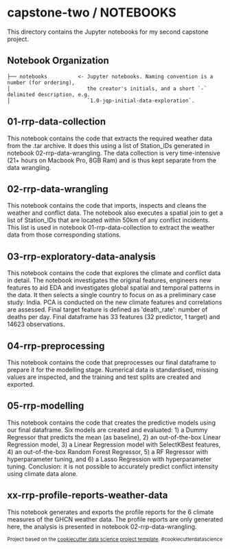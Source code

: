 capstone-two / NOTEBOOKS
==============================

This directory contains the Jupyter notebooks for my second capstone project.

Notebook Organization
------------

    ├── notebooks          <- Jupyter notebooks. Naming convention is a number (for ordering),
    │                         the creator's initials, and a short `-` delimited description, e.g.
    │                         `1.0-jqp-initial-data-exploration`.
 
 
 
 01-rrp-data-collection
 -----------
This notebook contains the code that extracts the required weather data from the .tar archive. It does this using a list of Station_IDs generated in notebook 02-rrp-data-wrangling. The data collection is very time-intensive (21+ hours on Macbook Pro, 8GB Ram) and is thus kept separate from the data wrangling.
 
 02-rrp-data-wrangling
 ------------		
This notebook contains the code that imports, inspects and cleans the weather and conflict data. The notebook also executes a spatial join to get a list of Station_IDs that are located within 50km of any conflict incidents. This list is used in notebook 01-rrp-data-collection to extract the weather data from those corresponding stations.
 
 03-rrp-exploratory-data-analysis 	
 -------------
This notebook contains the code that explores the climate and conflict data in detail. The notebook investigates the original features, engineers new features to aid EDA and investigates global spatial and temporal patterns in the data. It then selects a single country to focus on as a preliminary case study: India. PCA is conducted on the new climate features and correlations are assessed. Final target feature is defined as 'death_rate': number of deaths per day. Final dataframe has 33 features (32 predictor, 1 target) and 14623 observations.
 
 04-rrp-preprocessing	
 -------------
This notebook contains the code that preprocesses our final dataframe to prepare it for the modelling stage. Numerical data is standardised, missing values are inspected, and the training and test splits are created and exported.

05-rrp-modelling	
 -------------
This notebook contains the code that creates the predictive models using our final dataframe. Six models are created and evaluated: 1) a Dummy Regressor that predicts the mean (as baseline), 2) an out-of-the-box Linear Regression model, 3) a Linear Regression model with SelectKBest features, 4) an out-of-the-box Random Forest Regressor, 5) a RF Regressor with hyperparameter tuning, and 6) a Lasso Regression with hyperparameter tuning. Conclusion: it is not possible to accurately predict conflict intensity using climate data alone.
 
 xx-rrp-profile-reports-weather-data	
 --------------
This notebook generates and exports the profile reports for the 6 climate measures of the GHCN weather data. The profile reports are only generated here, the analysis is presented in notebook 02-rrp-data-wrangling. 
 
 
<p><small>Project based on the <a target="_blank" href="https://drivendata.github.io/cookiecutter-data-science/">cookiecutter data science project template</a>. #cookiecutterdatascience</small></p>
